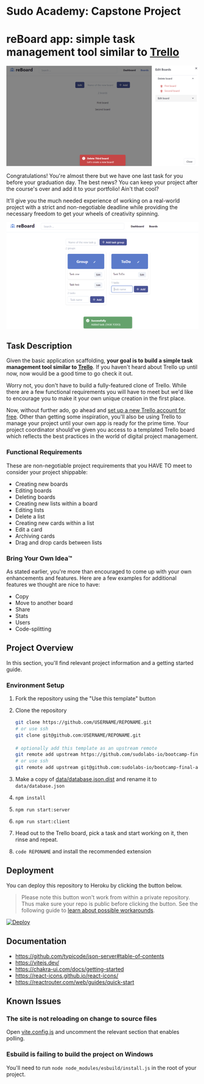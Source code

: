 # Sudo Academy: Capstone Project
# reBoard app: simple task management tool similar to [Trello](https://trello.com/en)

![Screenshot](ScreenBoardGroup.png)

Congratulations! You're almost there but we have one last task for you before
your graduation day. The best news? You can keep your project after the course's
over and add it to your portfolio! Ain't that cool?

It'll give you the much needed experience of working on a real-world project with
a strict and non-negotiable deadline while providing the necessary freedom to get
your wheels of creativity spinning.

![Screenshot](ScreenTaskGroup.png)

## Task Description

Given the basic application scaffolding, **your goal is to build a simple task management
tool similar to [Trello](https://trello.com/en)**. If you haven't heard about Trello up
until now, now would be a good time to go check it out.

Worry not, you don't have to build a fully-featured clone of Trello. While there are
a few functional requirements you will have to meet but we'd like to encourage you to
make it your own unique creation in the first place.

Now, without further ado, go ahead and [set up a new Trello account for free](https://trello.com/signup).
Other than getting some inspiration, you'll also be using Trello to manage your project
until your own app is ready for the prime time. Your project coordinator should've given
you access to a templated Trello board which reflects the best practices in the world
of digital project management.

### Functional Requirements

These are non-negotiable project requirements that you HAVE TO meet to consider your
project shippable:

- Creating new boards
- Editing boards
- Deleting boards
- Creating new lists within a board
- Editing lists
- Delete a list
- Creating new cards within a list
- Edit a card
- Archiving cards
- Drag and drop cards between lists


### Bring Your Own Idea™️

As stated earlier, you're more than encouraged to come up with your own enhancements
and features. Here are a few examples for additional features we thought are nice
to have:

- Copy
- Move to another board
- Share
- Stats
- Users
- Code-splitting

## Project Overview

In this section, you'll find relevant project information and a getting started guide.

### Environment Setup

1. Fork the repository using the "Use this template" button
2. Clone the repository

   ```sh
   git clone https://github.com/USERNAME/REPONAME.git
   # or use ssh
   git clone git@github.com:USERNAME/REPONAME.git

   # optionally add this template as an upstream remote
   git remote add upstream https://github.com/sudolabs-io/bootcamp-final-assignment.git
   # or use ssh
   git remote add upstream git@github.com:sudolabs-io/bootcamp-final-assignment.git
   ```

3. Make a copy of [data/database.json.dist](data/database.json.dist) and rename it to `data/database.json`
4. ```npm install```
5. ```npm run start:server```
6. ```npm run start:client```
7. Head out to the Trello board, pick a task and start working on it, then rinse and repeat.
8. ```code REPONAME``` and install the recommended extension

## Deployment

You can deploy this repository to Heroku by clicking the button below.

> Please note this button won't work from within a private repository.
> Thus make sure your repo is public before clicking the button. See
> the following guide to [learn about possible workarounds](https://devcenter.heroku.com/articles/heroku-button#private-github-repos).

[![Deploy](https://www.herokucdn.com/deploy/button.svg)](https://heroku.com/deploy)

## Documentation

- <https://github.com/typicode/json-server#table-of-contents>
- <https://vitejs.dev/>
- <https://chakra-ui.com/docs/getting-started>
- <https://react-icons.github.io/react-icons/>
- <https://reactrouter.com/web/guides/quick-start>

## Known Issues

### The site is not reloading on change to source files

Open [vite.config.js](vite.config.js) and uncomment the relevant section that enables polling.

### Esbuild is failing to build the project on Windows

You'll need to run `node node_modules/esbuild/install.js` in the root of your project.
